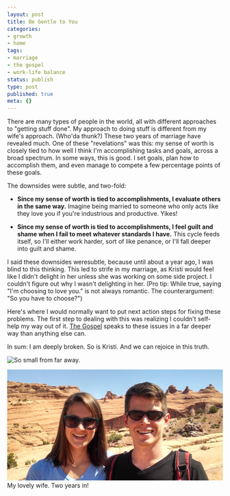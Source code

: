 ```yaml
---
layout: post
title: Be Gentle to You
categories:
- growth
- home
tags:
- marriage
- the gospel
- work-life balance
status: publish
type: post
published: true
meta: {}
---
```




There are many types of people in the world, all with different approaches to "getting stuff done". My approach to doing stuff is different from my wife's approach. (Who'da thunk?)
These two years of marriage have revealed much. One of these "revelations" was this: my sense of worth is closely tied to how well I think I'm accomplishing tasks and goals, across a broad spectrum. In some ways, this is good. I set goals, plan how to accomplish them, and even manage to compete a few percentage points of these goals.



The downsides 
were subtle, and two-fold:


* **Since my sense of worth is tied to accomplishments, I evaluate others in the same way.**
 Imagine being married to someone who only acts like they love you if you're industrious and productive. Yikes!


* **Since my sense of worth is tied to accomplishments, I feel guilt and shame when I fail to meet whatever standards I have.**
 This cycle feeds itself, so I'll either work harder, sort of like penance, or I'll fall deeper into guilt and shame.


I said these downsides 
weresubtle, because until about a year ago, I was blind to this thinking. This led to strife in my marriage, as Kristi would feel like I didn't delight in her unless she was working on some side project. I couldn't figure out why I wasn't delighting in her. (Pro tip: While true, saying "I'm choosing to love you." is not always romantic. The counterargument: "So you have to 
choose?")



Here's where I would normally want to put next action steps for fixing these problems. The first step to dealing with this was realizing I couldn't self-help my way out of it. 
[The Gospel](http://marshill.com/the-gospel) speaks to these issues in a far deeper way than anything else can.



In sum: I am deeply broken. So is Kristi. And we can rejoice in this truth.


![So small from far away.](http://www.discovermoab.com/images/arches/a01.jpg)

       
[![My lovely wife. Two years in!](/squarespace_images/static_556694eee4b0f4ca9cd56729_56035dbbe4b07ebf58d79d16_5586fe5ce4b0278244cea18b_1434910443726_2014-07-06-11-03-11.jpg_)](http://static1.squarespace.com/static/556694eee4b0f4ca9cd56729/56035dbbe4b07ebf58d79d16/5586fe5ce4b0278244cea18b/1434910443726/2014-07-06-11-03-11.jpg) My lovely wife. Two years in!
